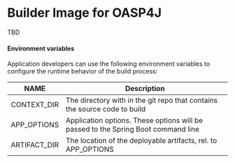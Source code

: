 # Builder Image for OASP4J

TBD

#### Environment variables

Application developers can use the following environment variables to configure the runtime behavior of the build process:

NAME        | Description
------------|-------------
CONTEXT_DIR | The directory with in the git repo that contains the source code to build
APP_OPTIONS | Application options. These options will be passed to the Spring Boot command line
ARTIFACT_DIR | The location of the deployable artifacts, rel. to APP_OPTIONS


